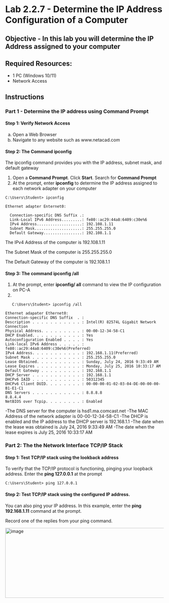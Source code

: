 # Lab 2.2.7 - Determine the IP Address Configuration of a Computer

## Objective - In this lab you will determine the IP Address assigned to your computer

## Required Resources:
* 1 PC (Windows 10/11)
* Network Access

## Instructions

### Part 1 - Determine the IP address using Command Prompt

#### Step 1: Verify Network Access
<ol type="a">
  <li>Open a Web Browser</li>
  <li>Navigate to any website such as www.netacad.com</li>
</ol>

#### Step 2: The Command ipconfig
The ipconfig command provides you with the IP address, subnet mask, and default gateway
1. Open a **Command Prompt**. Click **Start**. Search for **Command Prompt**
2. At the prompt, enter **ipconfig** to determine the IP address assigned to each network adapter on your computer

```
C:\Users\Student> ipconfig

Ethernet adapter Enternet0:

  Connection-specific DNS Suffix .:
  Link-Local IPv6 Address.........: fe80::ac29:44a8:6409:c30e%6 
  IPv4 Address....................: 192.108.1.11
  Subnet Mask.....................: 255.255.255.0
  Default Gateway.................: 192.108.1.1
````
The IPv4 Address of the computer is 192.108.1.11

The Subnet Mask of the computer is 255.255.255.0

The Default Gateway of the computer is 192.108.1.1

#### Step 3: The command ipconfig /all
1. At the prompt, enter **ipconfig/ all** command to view the IP configuration on PC-A
2.
~~~
   C:\Users\Student> ipconfig /all

Ethernet adapater Ethernet0:
Connection-specific DNS Suffix  . :  
Description . . . . . . . . . . . : Intel(R) 82574L Gigabit Network Connection 
Physical Address. . . . . . . . . : 00-00-12-34-58-C1 
DHCP Enabled. . . . . . . . . . . : Yes 
Autoconfiguration Enabled . . . . : Yes 
Link-local IPv6 Address . . . . . : fe80::ac29:44a8:6409:c30e%6(Preferred) 
IPv4 Address. . . . . . . . . . . : 192.168.1.11(Preferred) 
Subnet Mask . . . . . . . . . . . : 255.255.255.0 
Lease Obtained. . . . . . . . . . : Sunday, July 24, 2016 9:33:49 AM 
Lease Expires . . . . . . . . . . : Monday, July 25, 2016 10:33:17 AM 
Default Gateway . . . . . . . . . : 192.168.1.1 
DHCP Server . . . . . . . . . . . : 192.168.1.1 
DHCPv6 IAID . . . . . . . . . . . : 50312345 
DHCPv6 Client DUID. . . . . . . . : 00-00-00-01-02-03-04-DE-00-00-00-B1-E1-C1 
DNS Servers . . . . . . . . . . . : 8.8.8.8 
8.8.4.4 
NetBIOS over Tcpip. . . . . . . . : Enabled 
~~~

-The DNS server for the computer is hsd1.ma.comcast.net
-The MAC Address of the network adapter is 00-00-12-34-58-C1
-The DHCP is enabled and the IP address to the DHCP server is 192.168.1.1
-The date when the lease was obtained is July 24, 2016 9:33:49 AM
-The date when the lease expires is July 25, 2016 10:33:17 AM

### Part 2: The the Network Interface TCP/IP Stack

#### Step 1: Test TCP/IP stack using the lookback address

To verify that the TCP/IP protocol is functioning, pinging your loopback address. Enter the **ping 127.0.0.1** at the prompt

```
C:\Users\Student> ping 127.0.0.1
```

#### Step 2: Test TCP/IP stack using the configured IP address.
You can also ping your IP address. In this example, enter the **ping 192.168.1.11** command at the prompt.

Record one of the replies from your ping command.

<img width="511" height="222" alt="image" src="https://github.com/user-attachments/assets/9c467d48-5cc0-4f7a-87bd-256c4367ee63" />
